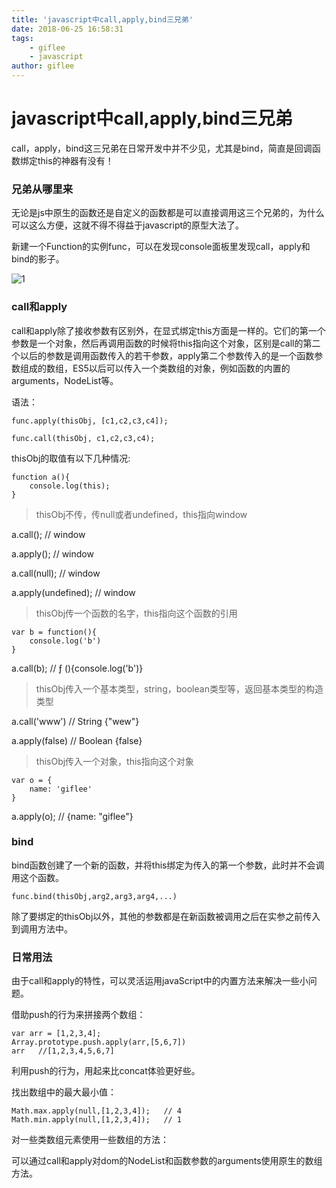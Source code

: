 ```yaml
---
title: 'javascript中call,apply,bind三兄弟'
date: 2018-06-25 16:58:31
tags:
    - giflee
    - javascript
author: giflee
---
```


# javascript中call,apply,bind三兄弟
call，apply，bind这三兄弟在日常开发中并不少见，尤其是bind，简直是回调函数绑定this的神器有没有！
### 兄弟从哪里来
无论是js中原生的函数还是自定义的函数都是可以直接调用这三个兄弟的，为什么可以这么方便，这就不得不得益于javascript的原型大法了。

新建一个Function的实例func，可以在发现console面板里发现call，apply和bind的影子。



![1](https://user-images.githubusercontent.com/9374871/34679195-297dff32-f4d0-11e7-97c9-48b71871668e.jpg)



### call和apply
call和apply除了接收参数有区别外，在显式绑定this方面是一样的。它们的第一个参数是一个对象，然后再调用函数的时候将this指向这个对象，区别是call的第二个以后的参数是调用函数传入的若干参数，apply第二个参数传入的是一个函数参数组成的数组，ES5以后可以传入一个类数组的对象，例如函数的内置的arguments，NodeList等。

语法：

```func.apply(thisObj, [c1,c2,c3,c4]);```

```func.call(thisObj, c1,c2,c3,c4);```

thisObj的取值有以下几种情况:

	function a(){
		console.log(this);
	}
> thisObj不传，传null或者undefined，this指向window

a.call();      	// window

a.apply(); 		// window

a.call(null); 		// window

a.apply(undefined); // window
> thisObj传一个函数的名字，this指向这个函数的引用

	var b = function(){
		console.log('b')
	}
	
a.call(b);  // ƒ (){console.log('b')}
> thisObj传入一个基本类型，string，boolean类型等，返回基本类型的构造类型

a.call('www') // String {"wew"}

a.apply(false) // Boolean {false}
> thisObj传入一个对象，this指向这个对象

	var o = {
		name: 'giflee'
	}
	
a.apply(o); // {name: "giflee"}

### bind
bind函数创建了一个新的函数，并将this绑定为传入的第一个参数，此时并不会调用这个函数。

```func.bind(thisObj,arg2,arg3,arg4,...)```

除了要绑定的thisObj以外，其他的参数都是在新函数被调用之后在实参之前传入到调用方法中。

### 日常用法
由于call和apply的特性，可以灵活运用javaScript中的内置方法来解决一些小问题。

借助push的行为来拼接两个数组：

	var arr = [1,2,3,4];
	Array.prototype.push.apply(arr,[5,6,7])
	arr   //[1,2,3,4,5,6,7]
利用push的行为，用起来比concat体验更好些。

找出数组中的最大最小值：

	Math.max.apply(null,[1,2,3,4]);   // 4
	Math.min.apply(null,[1,2,3,4]);   // 1
	
对一些类数组元素使用一些数组的方法：

可以通过call和apply对dom的NodeList和函数参数的arguments使用原生的数组方法。
	

  